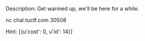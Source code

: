 Description:
Get warmed up, we'll be here for a while.

nc chal.tuctf.com 30508

Hint:
[{u'cost': 0, u'id': 14}]
